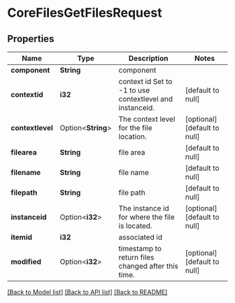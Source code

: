 # CoreFilesGetFilesRequest

## Properties

Name | Type | Description | Notes
------------ | ------------- | ------------- | -------------
**component** | **String** | component | 
**contextid** | **i32** | context id Set to -1 to use contextlevel and instanceid. | [default to null]
**contextlevel** | Option<**String**> | The context level for the file location. | [optional][default to null]
**filearea** | **String** | file area | [default to null]
**filename** | **String** | file name | [default to null]
**filepath** | **String** | file path | [default to null]
**instanceid** | Option<**i32**> | The instance id for where the file is located. | [optional][default to null]
**itemid** | **i32** | associated id | 
**modified** | Option<**i32**> | timestamp to return files changed after this time. | [optional][default to null]

[[Back to Model list]](../README.md#documentation-for-models) [[Back to API list]](../README.md#documentation-for-api-endpoints) [[Back to README]](../README.md)


